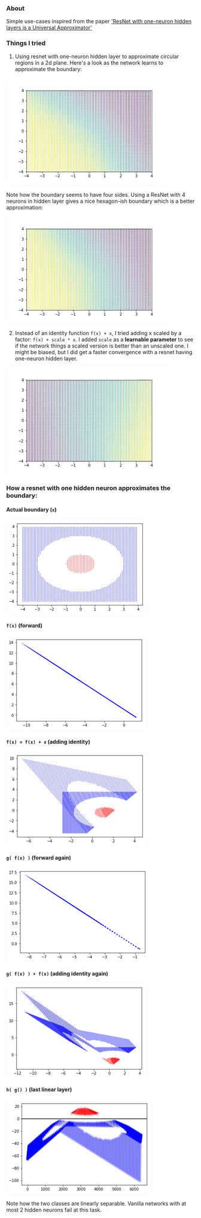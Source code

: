 ### About
Simple use-cases inspired from the paper ['ResNet with one-neuron hidden layers is a Universal Approximator'](https://arxiv.org/abs/1806.10909)

### Things I tried

1. Using resnet with one-neuron hidden layer to approximate circular regions in a 2d plane. Here's a look as the network learns to approximate the boundary:

![](https://github.com/vinsis/points-in-2d/blob/master/images/resnet_1h.gif?raw=true)

Note how the boundary seems to have four sides. Using a ResNet with 4 neurons in hidden layer gives a nice hexagon-ish boundary which is a better approximation:

![](https://github.com/vinsis/points-in-2d/blob/master/images/resnet_4h.gif?raw=true)

2. Instead of an identity function `f(x) + x`, I tried adding x scaled by a factor: `f(x) + scale * x`. I added `scale` as a __learnable parameter__ to see if the network things a scaled version is better than an unscaled one. I might be biased, but I did get a faster convergence with a resnet having one-neuron hidden layer.

![](https://github.com/vinsis/points-in-2d/blob/master/images/resnet_v2_1h.gif?raw=true)

### How a resnet with one hidden neuron approximates the boundary:

#### Actual boundary (`x`)

![](https://github.com/vinsis/points-in-2d/blob/master/images/resnet_1.png?raw=true)

#### `f(x)` (forward)

![](https://github.com/vinsis/points-in-2d/blob/master/images/resnet_2.png?raw=true)

#### `f(x) = f(x) + x` (adding identity)

![](https://github.com/vinsis/points-in-2d/blob/master/images/resnet_3.png?raw=true)

#### `g( f(x) )` (forward again)

![](https://github.com/vinsis/points-in-2d/blob/master/images/resnet_4.png?raw=true)

#### `g( f(x) ) + f(x)` (adding identity again)

![](https://github.com/vinsis/points-in-2d/blob/master/images/resnet_5.png?raw=true)

#### `h( g() )` (last linear layer)

![](https://github.com/vinsis/points-in-2d/blob/master/images/resnet_6.png?raw=true)

Note how the two classes are linearly separable. Vanilla networks with at most 2 hidden neurons fail at this task.
